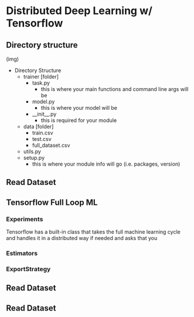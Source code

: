# Distributed Deep Learning w/ Tensorflow 


## Directory structure
(img)
- Directory Structure
	- trainer [folder]
		- task.py 
			- this is where your main functions and command line args will be
		- model.py 
			- this is where your model will be
		- \_\_init\_\_.py 
			- this is required for your module
	- data [folder]
		- train.csv
		- test.csv
		- full\_dataset.csv
	- utils.py
	- setup.py
		- this is where your module info will go (i.e. packages, version)


## Read Dataset
## Tensorflow Full Loop ML
### Experiments
Tensorflow has a built-in class that takes the full machine learning cycle and handles it in a distributed way if needed and asks that you 

### Estimators
### ExportStrategy


## Read Dataset
## Read Dataset
